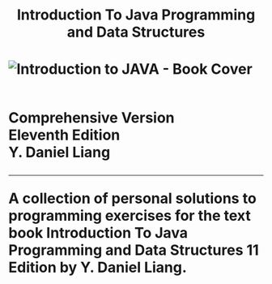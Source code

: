 <h1 align = "center">Introduction To Java Programming and Data Structures<h1/>
 
 <img  src="C:\Users\Alex\OneDrive\CSCC\Books\Introduction to JAVA, 11 ed. Daniel Liang\Introduction To Java.jpg" alt="Introduction to JAVA - Book Cover">
 
<p>
 <br/>Comprehensive Version
 <br/>Eleventh Edition
 <br/>Y. Daniel Liang
<p/>
 
 <hr/>
 
 A collection of personal solutions to programming exercises for the text book Introduction To Java Programming and Data Structures 11 Edition by Y. Daniel Liang.
